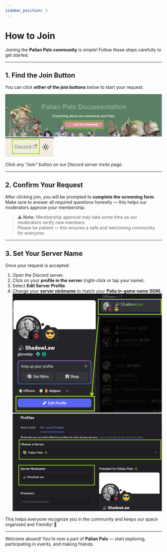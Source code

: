 ```yaml
---
sidebar_position: 3
---
```


# How to Join
Joining the **Palian Pals community** is simple! Follow these steps carefully to get started.

---

## 1. Find the Join Button

You can click **either of the join buttons** below to start your request:  

![Join Button Option 1](./img/join.png)  
![Join Button Option 2](./img/join2.png)  

*Click any "Join" button on our Discord server invite page.*

---

## 2. Confirm Your Request

After clicking join, you will be prompted to **complete the screening form**.  
Make sure to answer all required questions honestly — this helps our moderators approve your membership.  

> ⚠️ **Note:** Membership approval may take some time as our moderators verify new members.  
> Please be patient — this ensures a safe and welcoming community for everyone.

---

## 3. Set Your Server Name

Once your request is accepted:  

1. Open the Discord server.  
2. Click on your **profile in the server** (right-click or tap your name).  
3. Select **Edit Server Profile**. 
4. Change your **server nickname** to match your **Palia in-game name (IGN)**.
![Discord Server Profile](./img/discord_profile.png)  
![Discord Name](./img/discord_name.png)  

This helps everyone recognize you in the community and keeps our space organized and friendly! 🌿

---

Welcome aboard! You’re now a part of **Palian Pals** — start exploring, participating in events, and making friends.
